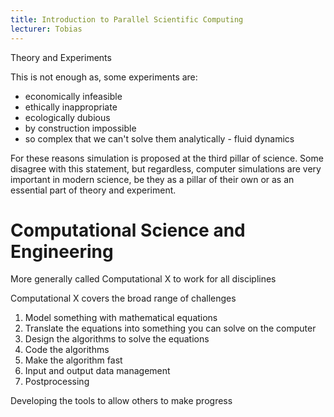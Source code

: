 ```yaml
---
title: Introduction to Parallel Scientific Computing
lecturer: Tobias
---
```


<Definition name="Two pillars of science">

Theory and Experiments

</Definition>

This is not enough as, some experiments are:

-   economically infeasible
-   ethically inappropriate
-   ecologically dubious
-   by construction impossible
-   so complex that we can't solve them analytically - fluid dynamics

For these reasons simulation is proposed at the third pillar of science. Some disagree with this statement, but regardless, computer simulations are very important in modern science, be they as a pillar of their own or as an essential part of theory and experiment.

# Computational Science and Engineering

More generally called Computational X to work for all disciplines

Computational X covers the broad range of challenges

1. Model something with mathematical equations
2. Translate the equations into something you can solve on the computer
3. Design the algorithms to solve the equations
4. Code the algorithms
5. Make the algorithm fast
6. Input and output data management
7. Postprocessing

<Definition name="Scientific Computing">

Developing the tools to allow others to make progress

</Definition>
